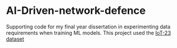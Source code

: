 # AI-Driven-network-defence
Supporting code for my final year dissertation in experimenting data requirements when training ML models. This project used the [IoT-23 dataset](https://www.stratosphereips.org/datasets-iot23)

